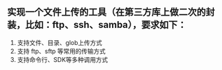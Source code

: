 ## 实现一个文件上传的工具（在第三方库上做二次的封装，比如：ftp、ssh、samba），要求如下：
1. 支持文件、目录、glob上传方式
2. 支持 ftp、sftp 等常用的传输方式
3. 支持命令行、SDK等多种调用方式
